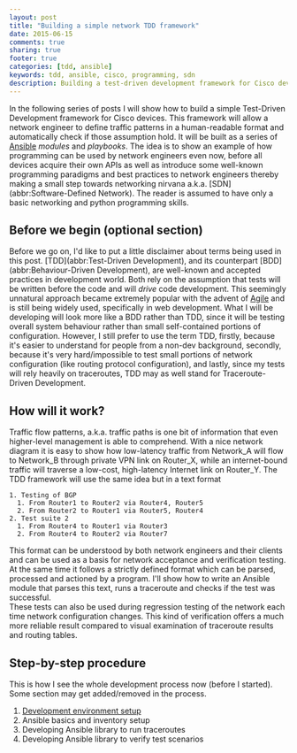 ```yaml
---
layout: post
title: "Building a simple network TDD framework"
date: 2015-06-15
comments: true
sharing: true
footer: true
categories: [tdd, ansible]
keywords: tdd, ansible, cisco, programming, sdn
description: Building a test-driven development framework for Cisco devices on Ansible with Python.
---
```


In the following series of posts I will show how to build a simple Test-Driven Development framework
for Cisco devices. This framework will allow a network engineer to define traffic patterns in a human-readable format and automatically check if those assumption hold. It will be built as a series of [Ansible][ansible-website] _modules_ and _playbooks_. The idea is to show an example of how programming can be used by network engineers even now, before all devices acquire their own APIs as well as introduce some well-known programming paradigms and best practices to network engineers thereby making a small step towards networking nirvana a.k.a. [SDN](abbr:Software-Defined Network). The reader is assumed to have only a basic networking and python programming skills.

<!--more-->

## Before we begin (optional section)

Before we go on, I'd like to put a little disclaimer about terms being used in this post. [TDD](abbr:Test-Driven Development), and its counterpart [BDD](abbr:Behaviour-Driven Development),
are well-known and accepted practices in development world. Both rely on the assumption that tests will be written
before the code and will _drive_ code development. This seemingly unnatural approach became extremely popular with the advent of [Agile][agile-manifesto] and is still being widely used, specifically in web development. What I will be developing will look more like a BDD rather than TDD, since it will be testing overall system behaviour rather than small self-contained portions of configuration. However, I still prefer to use the term TDD, firstly, because it's easier to understand for people from a non-dev background, secondly, because it's very hard/impossible to test small portions of network configuration (like routing protocol configuration), and lastly, since my tests will rely heavily on traceroutes, TDD may as well stand for Traceroute-Driven Development. 

## How will it work?

Traffic flow patterns, a.k.a. traffic paths is one bit of information that even higher-level management is able to comprehend. With a nice network diagram it is easy to show how low-latency traffic from Network_A will flow to Network_B through private VPN link on Router_X, while an internet-bound traffic will traverse a low-cost, high-latency Internet link on Router_Y. The TDD framework will use the same idea but in a text format

~~~
1. Testing of BGP
  1. From Router1 to Router2 via Router4, Router5
  2. From Router2 to Router1 via Router5, Router4
2. Test suite 2
  1. From Router4 to Router1 via Router3
  2. From Router4 to Router2 via Router7
~~~

This format can be understood by both network engineers and their clients and can be used as a basis for network acceptance and verification testing. At the same time it follows a strictly defined format which can be parsed, processed and actioned by a program. I'll show how to write an Ansible module that parses this text, runs a traceroute and checks if the test was successful.  
These tests can also be used during regression testing of the network each time network configuration changes. This kind of verification offers a much more reliable result compared to visual examination of traceroute results and routing tables.

## Step-by-step procedure  

This is how I see the whole development process now (before I started). Some section may get added/removed in the process.

1. [Development environment setup][dev-env-setup-link]
2. Ansible basics and inventory setup
3. Developing Ansible library to run traceroutes
4. Developing Ansible library to verify test scenarios

[agile-manifesto]: http://agilemanifesto.org/
[ansible-website]: http://docs.ansible.com/list_of_files_modules.html
[dev-env-setup-link]: http://networkop.github.io/blog/2015/06/17/dev-env-setup/
